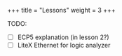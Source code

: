 +++
title = "Lessons"
weight = 3
+++

TODO:
- [ ] ECP5 explanation (in lesson 2?)
- [ ] LiteX Ethernet for logic analyzer